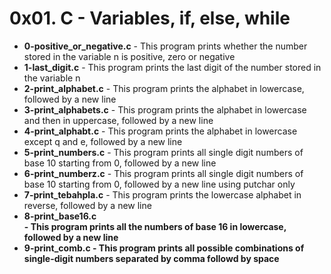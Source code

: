<h1>0x01. C - Variables, if, else, while</h1>
<ul>
<li><b>0-positive_or_negative.c</b> - This program prints whether the number stored in the variable n is positive, zero or negative</li>
<li><b>1-last_digit.c</b> - This program prints the last digit of the number stored in the variable n</li>
<li><b>2-print_alphabet.c</b> - This program prints the alphabet in lowercase, followed by a new line</li>
<li><b>3-print_alphabets.c</b> - This program prints the alphabet in lowercase and then in uppercase, followed by a new line</li>
<li><b>4-print_alphabt.c</b> - This program prints the alphabet in lowercase except q and e, followed by a new line</li>
<li><b>5-print_numbers.c</b> - This program prints all single digit numbers of base 10 starting from 0, followed by a new line</li>
<li><b>6-print_numberz.c</b> - This program prints all single digit numbers of base 10 starting from 0, followed by a new line using putchar only</li>
<li><b>7-print_tebahpla.c</b> - This program prints the lowercase alphabet in reverse, followed by a new line</li>
<li><b>8-print_base16.c</br> - This program prints all the numbers of base 16 in lowercase, followed by a new line</li>
<li><b>9-print_comb.c</b> - This program prints all possible combinations of single-digit numbers separated by comma followd by space</li>
</ul>
